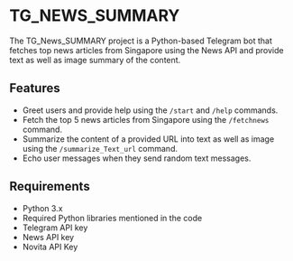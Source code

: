 # TG_NEWS_SUMMARY

The TG_News_SUMMARY project is a Python-based Telegram bot that fetches top news articles from Singapore using the News API and provide text as well as image summary of the content.

## Features

- Greet users and provide help using the `/start` and `/help` commands.
- Fetch the top 5 news articles from Singapore using the `/fetchnews` command.
- Summarize the content of a provided URL into text as well as image using the `/summarize_Text_url` command.
- Echo user messages when they send random text messages.

## Requirements

- Python 3.x
- Required Python libraries mentioned in the code
- Telegram API key
- News API key
- Novita API Key
